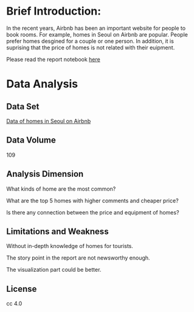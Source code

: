 # Brief Introduction:

In the recent years, Airbnb has been an important website for people to book rooms. For example, homes in Seoul on Airbnb are popular. People prefer homes desgined for a couple or one person. In addition, it is suprising that the price of homes is not related with their euipment. 

Please read the report notebook [here](https://nbviewer.jupyter.org/github/ZhangHuimin97/python-data-assignments/blob/master/assignment2/analysis.ipynb) 

# Data Analysis

## Data Set

[Data of homes in Seoul on Airbnb](https://github.com/ZhangHuimin97/python-data-assignments/blob/master/assignment2/result.csv)

## Data Volume
109

## Analysis Dimension
What kinds of home are the most common?

What are the top 5 homes with higher comments and cheaper price?

Is there any connection between the price and equipment of homes? 
 
## Limitations and Weakness
Without in-depth knowledge of homes for tourists.

The story point in the report are not newsworthy enough.

The visualization part could be better.

## License
cc 4.0
